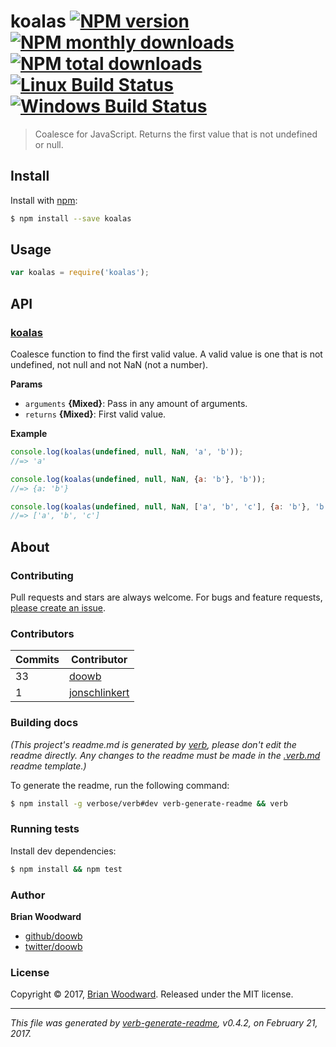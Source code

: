 # koalas [![NPM version](https://img.shields.io/npm/v/koalas.svg?style=flat)](https://www.npmjs.com/package/koalas) [![NPM monthly downloads](https://img.shields.io/npm/dm/koalas.svg?style=flat)](https://npmjs.org/package/koalas)  [![NPM total downloads](https://img.shields.io/npm/dt/koalas.svg?style=flat)](https://npmjs.org/package/koalas) [![Linux Build Status](https://img.shields.io/travis/doowb/koalas.svg?style=flat&label=Travis)](https://travis-ci.org/doowb/koalas) [![Windows Build Status](https://img.shields.io/appveyor/ci/doowb/koalas.svg?style=flat&label=AppVeyor)](https://ci.appveyor.com/project/doowb/koalas)

> Coalesce for JavaScript. Returns the first value that is not undefined or null.

## Install

Install with [npm](https://www.npmjs.com/):

```sh
$ npm install --save koalas
```

## Usage

```js
var koalas = require('koalas');
```

## API

### [koalas](index.js#L22)

Coalesce function to find the first valid value. A valid value is one that is not undefined, not null and not NaN (not a number).

**Params**

* `arguments` **{Mixed}**: Pass in any amount of arguments.
* `returns` **{Mixed}**: First valid value.

**Example**

```js
console.log(koalas(undefined, null, NaN, 'a', 'b'));
//=> 'a'

console.log(koalas(undefined, null, NaN, {a: 'b'}, 'b'));
//=> {a: 'b'}

console.log(koalas(undefined, null, NaN, ['a', 'b', 'c'], {a: 'b'}, 'b'));
//=> ['a', 'b', 'c']
```

## About

### Contributing

Pull requests and stars are always welcome. For bugs and feature requests, [please create an issue](../../issues/new).

### Contributors

| **Commits** | **Contributor** | 
| --- | --- |
| 33 | [doowb](https://github.com/doowb) |
| 1 | [jonschlinkert](https://github.com/jonschlinkert) |

### Building docs

_(This project's readme.md is generated by [verb](https://github.com/verbose/verb-generate-readme), please don't edit the readme directly. Any changes to the readme must be made in the [.verb.md](.verb.md) readme template.)_

To generate the readme, run the following command:

```sh
$ npm install -g verbose/verb#dev verb-generate-readme && verb
```

### Running tests

Install dev dependencies:

```sh
$ npm install && npm test
```

### Author

**Brian Woodward**

* [github/doowb](https://github.com/doowb)
* [twitter/doowb](https://twitter.com/doowb)

### License

Copyright © 2017, [Brian Woodward](https://github.com/doowb).
Released under the MIT license.

***

_This file was generated by [verb-generate-readme](https://github.com/verbose/verb-generate-readme), v0.4.2, on February 21, 2017._